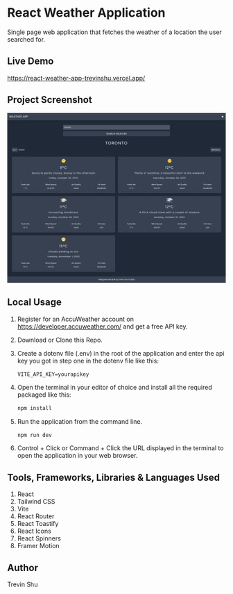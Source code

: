 # React Weather Application

Single page web application that fetches the weather of a location the user searched for.

## Live Demo

https://react-weather-app-trevinshu.vercel.app/

## Project Screenshot

![Project Screenshot](/public/assets/react-weather-app-trevinshu-screenshot.png?raw=true)

## Local Usage

1. Register for an AccuWeather account on https://developer.accuweather.com/ and get a free API key.
2. Download or Clone this Repo.
3. Create a dotenv file (.env) in the root of the application and enter the api key you got in step one in the dotenv file like this:

   ```env
   VITE_API_KEY=yourapikey
   ```

4. Open the terminal in your editor of choice and install all the required packaged like this:

   ```js
   npm install
   ```

5. Run the application from the command line.

   ```js
   npm run dev
   ```

6. Control + Click or Command + Click the URL displayed in the terminal to open the application in your web browser.

## Tools, Frameworks, Libraries & Languages Used

1. React
2. Tailwind CSS
3. Vite
4. React Router
5. React Toastify
6. React Icons
7. React Spinners
8. Framer Motion

## Author

Trevin Shu

